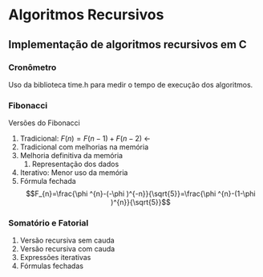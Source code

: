 # Algoritmos Recursivos

## Implementação de algoritmos recursivos em C

### Cronômetro
Uso da biblioteca time.h para medir o tempo de execução dos algoritmos.

### Fibonacci

Versões do Fibonacci

1. Tradicional: $F(n) = F(n-1) + F(n-2)$ <- 
2. Tradicional com melhorias na memória
3. Melhoria definitiva da memória
    1. Representação dos dados
4. Iterativo: Menor uso da memória
5. Fórmula fechada
$$F_{n}=\frac{\phi ^{n}-(-\phi )^{-n}}{\sqrt{5}}=\frac{\phi ^{n}-(1-\phi )^{n}}{\sqrt{5}}$$

### Somatório e Fatorial

1. Versão recursiva sem cauda
2. Versão recursiva com cauda
3. Expressões iterativas
4. Fórmulas fechadas

